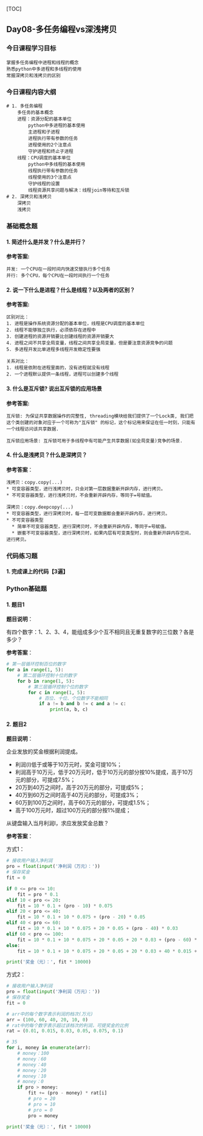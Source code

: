 [TOC]

## Day08-多任务编程vs深浅拷贝

### 今日课程学习目标

```shell
掌握多任务编程中进程和线程的概念
熟悉python中多进程和多线程的使用
常握深拷贝和浅拷贝的区别
```

### 今日课程内容大纲

```shell
# 1. 多任务编程
	多任务的基本概念
	进程：资源分配的基本单位
		python中多进程的基本使用
		主进程和子进程
		进程执行带有参数的任务
		进程使用的2个注意点
		守护进程和终止子进程
	线程：CPU调度的基本单位
		python中多线程的基本使用
		线程执行带有参数的任务
		线程使用的3个注意点
		守护线程的设置
		线程资源共享问题与解决：线程join等待和互斥锁
# 2. 深拷贝和浅拷贝
	深拷贝
	浅拷贝
```

### 基础概念题

#### 1. 简述什么是并发？什么是并行？

**参考答案:**

```
并发: 一个CPU在一段时间内快速交替执行多个任务
并行: 多个CPU，每个CPU在一段时间执行一个任务
```



#### 2. 说一下什么是进程？什么是线程？以及两者的区别？	

**参考答案:**

```shell
区别对比：
1. 进程是操作系统资源分配的基本单位，线程是CPU调度的基本单位
2. 线程不能够独立执行，必须依存在进程中
3. 创建进程的资源开销要比创建线程的资源开销要大
4. 进程之间不共享全局变量，线程之间共享全局变量，但是要注意资源竞争的问题
5. 多进程开发比单进程多线程开发稳定性要强

关系对比：
1. 线程是依附在进程里面的，没有进程就没有线程
2. 一个进程默认提供一条线程，进程可以创建多个线程
```



#### 3. 什么是互斥锁? 说出互斥锁的应用场景

**参考答案:**

```
互斥锁: 为保证共享数据操作的完整性, threading模块给我们提供了一个Lock类, 我们把这个类创建的对象对应于一个可称为"互斥锁" 的标记，这个标记用来保证在任一时刻，只能有一个线程访问该共享数据.

互斥锁应用场景: 互斥锁可用于多线程中有可能产生共享数据(如全局变量)竞争的场景.
```



#### 4. 什么是浅拷贝？什么是深拷贝？

**参考答案**：

```
浅拷贝：copy.copy(...)
* 可变容器类型，进行浅拷贝时，只会对第一层数据重新开辟内存，进行拷贝。
* 不可变容器类型，进行浅拷贝时，不会重新开辟内存，等同于=号赋值。

深拷贝：copy.deepcopy(...)
* 可变容器类型，进行深拷贝时，每一层可变数据都会重新开辟内存，进行拷贝。
* 不可变容器类型
  * 简单不可变容器类型，进行深拷贝时，不会重新开辟内存，等同于=号赋值。
  * 嵌套不可变容器类型，进行深拷贝时，如果内层有可变类型时，则会重新开辟内存空间，进行拷贝。
```



### 代码练习题

#### 1. 完成课上的代码【3遍】



### Python基础题

#### 1. 题目1

**题目说明**：

有四个数字：1、2、3、4，能组成多少个互不相同且无重复数字的三位数？各是多少？

**参考答案**：

```python
# 第一层循环控制百位的数字
for a in range(1, 5):
    # 第二层循环控制十位的数字
    for b in range(1, 5):
        # 第三层循环控制个位的数字
        for c in range(1, 5):
            # 百位、十位、个位数字不能相同
            if a != b and b != c and a != c:
                print(a, b, c)
```

#### 2. 题目2

**题目说明**：

企业发放的奖金根据利润提成。

* 利润(I)低于或等于10万元时，奖金可提10%；
* 利润高于10万元，低于20万元时，低于10万元的部分按10%提成，高于10万元的部分，可提成7.5%；
* 20万到40万之间时，高于20万元的部分，可提成5%；
* 40万到60万之间时高于40万元的部分，可提成3%；
* 60万到100万之间时，高于60万元的部分，可提成1.5%；
* 高于100万元时，超过100万元的部分按1%提成；

从键盘输入当月利润I，求应发放奖金总数？

**参考答案**：

方式1：

```python
# 接收用户输入净利润
pro = float(input('净利润（万元）：'))
# 保存奖金
fit = 0

if 0 <= pro <= 10:
    fit = pro * 0.1
elif 10 < pro <= 20:
    fit = 10 * 0.1 + (pro - 10) * 0.075
elif 20 < pro <= 40:
    fit = 10 * 0.1 + 10 * 0.075 + (pro - 20) * 0.05
elif 40 < pro <= 60:
    fit = 10 * 0.1 + 10 * 0.075 + 20 * 0.05 + (pro - 40) * 0.03
elif 60 < pro <= 100:
    fit = 10 * 0.1 + 10 * 0.075 + 20 * 0.05 + 20 * 0.03 + (pro - 60) * 0.015
else:
    fit = 10 * 0.1 + 10 * 0.075 + 20 * 0.05 + 20 * 0.03 + 40 * 0.015 + (pro - 100) * 0.01

print('奖金（元）：', fit * 10000)
```

方式2：

```python
# 接收用户输入净利润
pro = float(input('净利润（万元）：'))
# 保存奖金
fit = 0

# arr中的每个数字表示利润的档次(万元)
arr = (100, 60, 40, 20, 10, 0)
# rat中的每个数字表示超过该档次的利润，可提奖金的比例
rat = (0.01, 0.015, 0.03, 0.05, 0.075, 0.1)

# 35
for i, money in enumerate(arr):
    # money：100
    # money：60
    # money：40
    # money：20
    # money：10
    # money：0
    if pro > money:
        fit += (pro - money) * rat[i]
        # pro = 20
        # pro = 10
        # pro = 0
        pro = money

print('奖金（元）：', fit * 10000)
```
